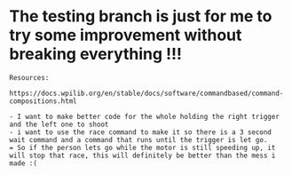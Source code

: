 # The testing branch is just for me to try some improvement without breaking everything !!!
```
Resources:
  https://docs.wpilib.org/en/stable/docs/software/commandbased/command-compositions.html

- I want to make better code for the whole holding the right trigger and the left one to shoot
- i want to use the race command to make it so there is a 3 second wait command and a command that runs until the trigger is let go.
= So if the person lets go while the motor is still speeding up, it will stop that race, this will definitely be better than the mess i made :(
```
